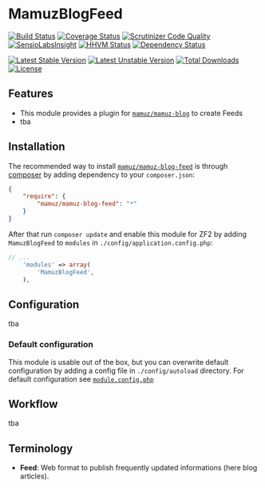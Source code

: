 # MamuzBlogFeed

[![Build Status](https://travis-ci.org/mamuz/MamuzBlogFeed.svg?branch=master)](https://travis-ci.org/mamuz/MamuzBlogFeed)
[![Coverage Status](https://coveralls.io/repos/mamuz/MamuzBlogFeed/badge.png?branch=master)](https://coveralls.io/r/mamuz/MamuzBlogFeed?branch=master)
[![Scrutinizer Code Quality](https://scrutinizer-ci.com/g/mamuz/MamuzBlogFeed/badges/quality-score.png?b=master)](https://scrutinizer-ci.com/g/mamuz/MamuzBlogFeed/?branch=master)
[![SensioLabsInsight](https://insight.sensiolabs.com/projects/091c0080-0728-4a53-b1ca-1495c7b926b6/mini.png)](https://insight.sensiolabs.com/projects/091c0080-0728-4a53-b1ca-1495c7b926b6)
[![HHVM Status](http://hhvm.h4cc.de/badge/mamuz/mamuz-blog-feed.png)](http://hhvm.h4cc.de/package/mamuz/mamuz-blog-feed)
[![Dependency Status](https://www.versioneye.com/user/projects/540625c8c4c187d04f000069/badge.svg)](https://www.versioneye.com/user/projects/540625c8c4c187d04f000069)

[![Latest Stable Version](https://poser.pugx.org/mamuz/mamuz-blog/v/stable.svg)](https://packagist.org/packages/mamuz/mamuz-blog-feed)
[![Latest Unstable Version](https://poser.pugx.org/mamuz/mamuz-blog/v/unstable.svg)](https://packagist.org/packages/mamuz/mamuz-blog-feed)
[![Total Downloads](https://poser.pugx.org/mamuz/mamuz-blog/downloads.svg)](https://packagist.org/packages/mamuz/mamuz-blog-feed)
[![License](https://poser.pugx.org/mamuz/mamuz-blog/license.svg)](https://packagist.org/packages/mamuz/mamuz-blog-feed)


## Features

- This module provides a plugin for [`mamuz/mamuz-blog`](https://packagist.org/packages/mamuz/mamuz-blog) to create Feeds
- tba

## Installation

The recommended way to install
[`mamuz/mamuz-blog-feed`](https://packagist.org/packages/mamuz/mamuz-blog-feed) is through
[composer](http://getcomposer.org/) by adding dependency to your `composer.json`:

```json
{
    "require": {
        "mamuz/mamuz-blog-feed": "*"
    }
}
```

After that run `composer update` and enable this module for ZF2 by adding
`MamuzBlogFeed` to `modules` in `./config/application.config.php`:

```php
// ...
    'modules' => array(
        'MamuzBlogFeed',
    ),
```

## Configuration

tba

### Default configuration

This module is usable out of the box,
but you can overwrite default configuration by adding a config file in `./config/autoload` directory.
For default configuration see
[`module.config.php`](https://github.com/mamuz/MamuzBlogFeed/blob/master/config/module.config.php)

## Workflow

tba

## Terminology

- **Feed**: Web format to publish frequently updated informations (here blog articles).
